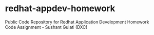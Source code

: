 # redhat-appdev-homework
Public Code Repository for Redhat Application Development Homework Code Assignment - Sushant Gulati (DXC)
